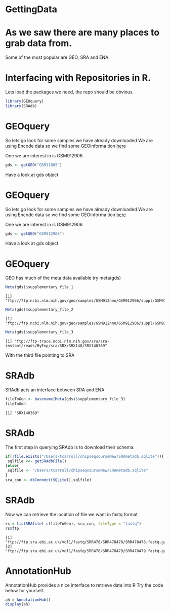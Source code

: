 GettingData
========================================================

As we saw there are many places to grab data from.
========================================================

Some of the most popular are GEO, SRA and ENA.

Interfacing with Repositories in R.
========================================================
Lets load the packages we need, the repo should be obvious.


```r
library(GEOquery)
library(SRAdb)
```

GEOquery
========================================================
So lets go look for some samples we have already downloaded
We are using Encode data so we find some GEOinforma tion [here](http://hgdownload.cse.ucsc.edu/goldenPath/mm9/encodeDCC/wgEncodeSydhTfbs/files.txt)

One we are interest in is GSM912906


```r
gds <- getGEO("GSM11805")
```

Have a look at gds object

GEOquery
========================================================
So lets go look for some samples we have already downloaded
We are using Encode data so we find some GEOinforma tion [here](http://hgdownload.cse.ucsc.edu/goldenPath/mm9/encodeDCC/wgEncodeSydhTfbs/files.txt)

One we are interest in is GSM912906


```r
gds <- getGEO("GSM912906")
```

Have a look at gds object


GEOquery
========================================================
GEO has much of the meta data available try meta(gds)


```r
Meta(gds)$supplementary_file_1
```

```
[1] "ftp://ftp.ncbi.nlm.nih.gov/geo/samples/GSM912nnn/GSM912906/suppl/GSM912906_mm9_wgEncodeSydhTfbsCh12CmycIggrabPk.narrowPeak.gz"
```

```r
Meta(gds)$supplementary_file_2
```

```
[1] "ftp://ftp.ncbi.nlm.nih.gov/geo/samples/GSM912nnn/GSM912906/suppl/GSM912906_mm9_wgEncodeSydhTfbsCh12CmycIggrabSig.bigWig"
```

```r
Meta(gds)$supplementary_file_3
```

```
[1] "ftp://ftp-trace.ncbi.nlm.nih.gov/sra/sra-instant/reads/ByExp/sra/SRX/SRX140/SRX140369"
```
With the third file pointing to SRA

SRAdb
========================================================
SRAdb acts an interface between SRA and ENA


```r
fileToGen <- basename(Meta(gds)$supplementary_file_3) 
fileToGen
```

```
[1] "SRX140369"
```
 SRAdb
========================================================
 The first step in querying SRAdb is to download their schema.
 
 ```r
 if(!file.exists("/Users/tcarroll/chipseqcourseNew/SRAmetadb.sqlite")){
  sqlfile <<- getSRAdbFile()
 }else{
  sqlfile <- "/Users/tcarroll/chipseqcourseNew/SRAmetadb.sqlite"
 }
 sra_con <- dbConnect(SQLite(),sqlfile)
 ```

 SRAdb
========================================================
Now we can retrieve the location of file we want in fastq format
 
 ```r
 rs = listSRAfile( c(fileToGen), sra_con, fileType = "fastq") 
 rs$ftp
 ```
 
 ```
 [1] "ftp://ftp.sra.ebi.ac.uk/vol1/fastq/SRR478/SRR478478/SRR478478.fastq.gz"
 [2] "ftp://ftp.sra.ebi.ac.uk/vol1/fastq/SRR478/SRR478479/SRR478479.fastq.gz"
 ```
AnnotationHub
========================================================
AnnotationHub provides a nice interface to retrieve data into R
Try the code below for yourself.

```r
ah = AnnotationHub()
display(ah)
```

 
